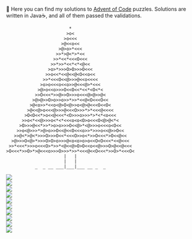🚀 Here you can find my solutions to [Advent of Code](https://adventofcode.com/) puzzles. Solutions are written in Java☕, and all of them passed the validations.

                            *                          
                           >o<                         
                          >o<<<                        
                         >@<<o<<                       
                        >@>o>*<<<                      
                       >>*>@<*>*<<                     
                      >>*<<*<<<O<<<                    
                     >>*>>*<<*<*<@<<                   
                    >o>*>>>O>O>>>O<<<                  
                   >>o<<*<<@<<@<O<<o<<                 
                  >>*<<<O<<@>>>@<<o<<<<                
                 >o>o<<<o<<o>>@<<<@>*<<<               
                >@>o<<o>>>O<<O<<*<<*<O<*<              
               >>O<<<*>>@>>O>>>o<<<@>@>>@<             
              >@>@>>O>o>>o>>*>>*<<@<O<<<O<<            
             >@<o>>*<<o<@>O<@>>o<@>@<<<O<<O<           
            >@<<@>o<<<@>>>@<<<O>>>*>*<<<@<<<<          
           >O<O<<*>o<<@<<<*<O>>>o>>>*>*<*<o<<<         
          >>o<*<<@>>>o<*<*<<<o<o<O>o<<<O<@>@<*<        
         >O>>>@<<*>>*>o>o>>>O<<@>*<@>>>o<<<o<O<<       
        >>o<@>>>*>@>o>>O<<@<<O<<<o>>*>>>o<<@>>O<<      
       >>@<*>@<*>>>O>>>O<<*<<<O>>o<*>>O<<<*>O<<@<<     
      >@>>>O<@>*>>>O>O>o>>>@<o<o>o>o<<O<O<<<*<<@<<<    
     >>*<<<*>>>o<<<O>*>>*<@<<@>O>O<<o<<@>>>O>@<<@<<<   
    >O<<<*>>O>*>@<<<o>>>O>>>*>>*<<<@<<O<<<*>>O>*<<<O<  
                          |   |                        
                          |   |                        
               _  _ __ ___|___|___ __ _  _              

![](https://img.shields.io/github/directory-file-count/SzSz-hub/Advent-of-Code/2015?type=dir&style=for-the-badge&label=2015&color=Green)\
![](https://img.shields.io/github/directory-file-count/SzSz-hub/Advent-of-Code/2016?type=dir&style=for-the-badge&label=2016&color=Green)\
![](https://img.shields.io/github/directory-file-count/SzSz-hub/Advent-of-Code/2017?type=dir&style=for-the-badge&label=2017&color=Green)\
![](https://img.shields.io/github/directory-file-count/SzSz-hub/Advent-of-Code/2018?type=dir&style=for-the-badge&label=2018&color=Green)\
![](https://img.shields.io/github/directory-file-count/SzSz-hub/Advent-of-Code/2019?type=dir&style=for-the-badge&label=2019&color=Green)\
![](https://img.shields.io/github/directory-file-count/SzSz-hub/Advent-of-Code/2020?type=dir&style=for-the-badge&label=2020&color=Green)\
![](https://img.shields.io/github/directory-file-count/SzSz-hub/Advent-of-Code/2021?type=dir&style=for-the-badge&label=2021&color=Green)\
![](https://img.shields.io/github/directory-file-count/SzSz-hub/Advent-of-Code/2022?type=dir&style=for-the-badge&label=2022&color=Green)\
![](https://img.shields.io/github/directory-file-count/SzSz-hub/Advent-of-Code/2023?type=dir&style=for-the-badge&label=2023&color=Green)\
![](https://img.shields.io/github/directory-file-count/SzSz-hub/Advent-of-Code/2024?type=dir&style=for-the-badge&label=2024&color=Green)

